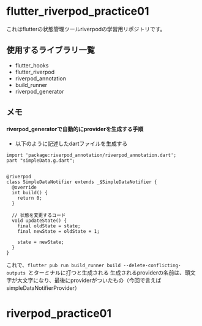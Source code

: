 # flutter_riverpod_practice01

これはflutterの状態管理ツールriverpodの学習用リポジトリです。

## 使用するライブラリ一覧
- flutter_hooks
- flutter_riverpod
- riverpod_annotation
- build_runner
- riverpod_generator

## メモ
#### riverpod_generatorで自動的にproviderを生成する手順
- 以下のように記述したdartファイルを生成する
```aidl
import 'package:riverpod_annotation/riverpod_annotation.dart';
part "simpleData.g.dart";


@riverpod
class SimpleDataNotifier extends _$SimpleDataNotifier {
  @override
  int build() {
    return 0;
  }

  // 状態を変更するコード
  void updateState() {
    final oldState = state;
    final newState = oldState + 1;

    state = newState;
  }
}
```

これで、```flutter pub run build_runner build --delete-conflicting-outputs ```とターミナルに打つと生成される
生成されるproviderの名前は、頭文字が大文字になり、最後にproviderがついたもの（今回で言えばsimpleDataNotifierProvider）

# riverpod_practice01
